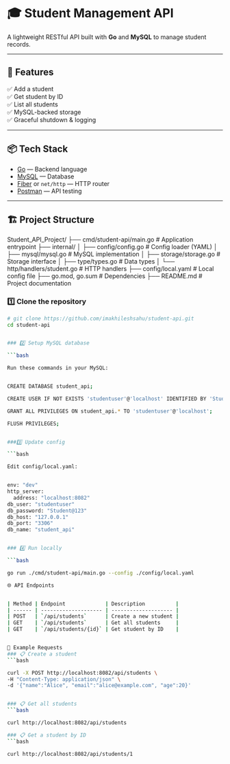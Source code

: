 # 🎓 Student Management API

A lightweight RESTful API built with **Go** and **MySQL** to manage student records.

---

## 🚀 Features
✅ Add a student  
✅ Get student by ID  
✅ List all students  
✅ MySQL-backed storage  
✅ Graceful shutdown & logging  

---

## 📦 Tech Stack
- [Go](https://golang.org/) — Backend language
- [MySQL](https://www.mysql.com/) — Database
- [Fiber](https://gofiber.io/) or `net/http` — HTTP router
- [Postman](https://www.postman.com/) — API testing

---

## 🏗️ Project Structure
Student_API_Project/
├── cmd/student-api/main.go # Application entrypoint
├── internal/
│ ├── config/config.go # Config loader (YAML)
│ ├── mysql/mysql.go # MySQL implementation
│ ├── storage/storage.go # Storage interface
│ ├── type/types.go # Data types
│ └── http/handlers/student.go # HTTP handlers
├── config/local.yaml # Local config file
├── go.mod, go.sum # Dependencies
├── README.md # Project documentation

### 1️⃣ Clone the repository

```bash
# git clone https://github.com/imakhileshsahu/student-api.git
cd student-api


### 2️⃣ Setup MySQL database

```bash

Run these commands in your MySQL:


CREATE DATABASE student_api;

CREATE USER IF NOT EXISTS 'studentuser'@'localhost' IDENTIFIED BY 'Student@123';

GRANT ALL PRIVILEGES ON student_api.* TO 'studentuser'@'localhost';

FLUSH PRIVILEGES;


###3️⃣ Update config

```bash

Edit config/local.yaml:


env: "dev"
http_server:
  address: "localhost:8082"
db_user: "studentuser"
db_password: "Student@123"
db_host: "127.0.0.1"
db_port: "3306"
db_name: "student_api"


### 4️⃣ Run locally

```bash

go run ./cmd/student-api/main.go --config ./config/local.yaml

🌐 API Endpoints


| Method | Endpoint             | Description          |
| ------ | -------------------- | -------------------- |
| POST   | `/api/students`      | Create a new student |
| GET    | `/api/students`      | Get all students     |
| GET    | `/api/students/{id}` | Get student by ID    |


🧪 Example Requests
### 📋 Create a student
```bash

curl -X POST http://localhost:8082/api/students \
-H "Content-Type: application/json" \
-d '{"name":"Alice", "email":"alice@example.com", "age":20}'


### 📋 Get all students
```bash

curl http://localhost:8082/api/students

### 📋 Get a student by ID
```bash

curl http://localhost:8082/api/students/1





















